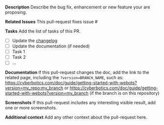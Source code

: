 **Description**
Describe the bug fix, enhancement or new feature your are proposing.

**Related Issues**
This pull-request fixes issue #

**Tasks**
Add the list of tasks of this PR.
  - [ ] Update the [changelog](https://github.com/cyberbotics/webots/blob/master/docs/reference/changelog-r2025.md)
  - [ ] Update the documentation (if needed)
  - [ ] Task 1
  - [ ] Task 2
  - [ ] ...

**Documentation**
If this pull-request changes the doc, add the link to the related page, including the `?version=BRANCH_NAME`, such as:
https://cyberbotics.com/doc/guide/getting-started-with-webots?version=my_repo:my_branch
or
https://cyberbotics.com/doc/guide/getting-started-with-webots?version=my_branch (if the branch is on this repository)

**Screenshots**
If this pull-request includes any interesting visible result, add one or more screenshots.

**Additional context**
Add any other context about the pull-request here.
